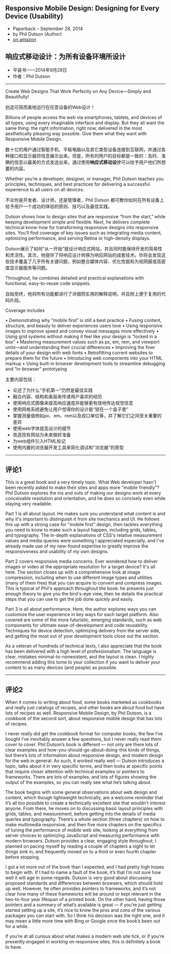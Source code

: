 
## Responsive Mobile Design: Designing for Every Device (Usability) 
- Paperback – September 28, 2014
- by Phil Dutson (Author)
- [on amazon](http://www.amazon.com/Responsive-Mobile-Design-Designing-Usability/dp/0133888215)


## 响应式移动设计：为所有设备环境所设计
- 平装书——2014年9月28日
- 作者：Phil Dutson



---- 
Create Web Designs That Work Perfectly on Any Device—Simply and Beautifully! 

创造可简而美地运行在任意设备的Web设计！

Billions of people access the web via smartphones, tablets, and devices of all types, using every imaginable interface and display. But they all want the same thing: the right information, right now, delivered in the most aesthetically pleasing way possible. Give them what they want with Responsive Mobile Design.

数十亿的用户通过智能手机、平板电脑以及其它类型设备连接到互联网，并通过各种接口和显示器将信息展示出来。但是，所有的用户的目标都是一致的：及时、准确的信息以最美的方式发送出来。通过使用**响应式移动设计**可以给予用户他们所想要的内容。

Whether you’re a developer, designer, or manager, Phil Dutson teaches you principles, techniques, and best practices for delivering a successful experience to all users on all devices.

不论你是开发者、设计师，还是管理者，Phil Dutson 都可教你如何在所有设备上给予用户一个成功的体验的原则、技巧以及最佳实践。

Dutson shows how to design sites that are responsive “from the start,” while keeping development simple and flexible. Next, he delivers complete technical know-how for transforming responsive designs into responsive sites. You’ll find coverage of key issues such as integrating media content, optimizing performance, and serving Retina or high-density displays.

Dutson展示了如何“从一开始”就设计响应式网站，并且同时能保持开发的简易性和灵活性。其次，他提供了将响应设计转换为响应网站的成套技术。你将会发现这些技术覆盖了几乎所有关键问题，例如整合媒体内容、优化性能和为视网膜或高密度显示器服务等问题。

Throughout, he combines detailed and practical explanations with functional, easy-to-reuse code snippets. 

自始至终，他将所有功能都进行了详细而实用的解释说明，并且附上便于复用的代码片段。

Coverage includes

•    Demonstrating why “mobile first” is still a best practice
•    Fusing content, structure, and beauty to deliver experiences users love
•    Using responsive images to improve speed and convey visual messages more effectively
•    Using grid systems without making it feel like your design is “locked in a box”
•    Mastering measurement values such as px, em, rem, and viewport units—and understanding their crucial differences
•    Improving the finer details of your design with web fonts
•    Retrofitting current websites to prepare them for the future
•    Introducing web components into your HTML markup
•    Using built-in browser development tools to streamline debugging and “in-browser” prototyping

主要内容包括：

- 论述了为什么“手机第一”仍然是最佳实践
- 融合内容、结构和美丽来传递用户喜欢的经历
- 使用响应式图像来提高响应速度并能够更有效地传达视觉信息
- 使用网格系统避免让用户觉得你的设计是“锁在一个盒子里”
- 掌握测量值例如px、em、rem以及视口单位等，并了解它们之间至关重要的差异
- 使用web字体提高设计的细节
- 改造现有网站为未来做好准备
- 为web组件引入HTML标记
- 使用内置的浏览器开发工具来简化调试和“浏览器”的原型

----

## 评论1

This is a great book and a very timely topic. What Web developer hasn't been recently asked to make their sites and apps more "mobile friendly"? Phil Dutson explores the ins and outs of making our designs work at every conceivable resolution and orientation, and he does so concisely even while staying very readable.

Part 1 is all about layout. He makes sure you understand what content is and why it's important to distinguish it from site mechanics and UI. He follows this up with a strong case for "mobile first" design, then tackles everything you need to know to make such a layout happen, including grids, tables, and typography. The in-depth explanations of CSS's relative measurement values and media queries were something I appreciated especially, and I've already made use of my new-found expertise to greatly improve the responsiveness and usability of my own designs.

Part 2 covers responsive media concerns. Ever wondered how to deliver images or video at the appropriate resolution for a target device? It's all here. The section closes up with a comprehensive look at image compression, including when to use different image types and utilities (many of them free) that you can acquire to convert and compress images. This is typical of Phil's approach throughout the book: he presents just enough theory to give you the bird's-eye view, then he details the practical steps that you can use to get the job done quickly and easily.

Part 3 is all about performance. Here, the author explores ways you can customize the user experience in key ways for each target platform. Also covered are some of the more futuristic, emerging standards, such as web components for ultimate ease-of-development and code reusability. Techniques for device detection, optimizing delivery from the server side, and getting the most out of your development tools close out the section.

As a veteran of hundreds of technical texts, I also appreciate that the book has been delivered with a high level of professionalism. The language is clear, mistakes minimal-to-nonexistent, and the layout is clean. I highly recommend adding this tome to your collection if you want to deliver your content to as many devices (and people) as possible.

----
## 评论2
When it comes to writing about food, some books marketed as cookbooks and really just catalogs of recipes, and other books are about food but have lots of recipes as well. Responsive Mobile Design, by Phil Dutson, is a cookbook of the second sort, about responsive mobile design that has lots of recipes.

I never really did get the cookbook format for computer books; the few I’ve bought I’ve inevitably answer a few questions, but I never really read them cover to cover. Phil Dutson’s book is different — not only are there lots of clear examples and how-you-should-go-about-doing-this kinds of things, but there’s lots of information about responsive design, and modern design for the web in general. As such, it worked really well — Dutson introduces a topic, talks about it in very specific terms, and then looks at specific points that require closer attention with technical examples or pointers to frameworks. There are lots of examples, and lots of figures showing the output of the examples, so you can really see what he’s talking about.

The book begins with some general observations about web design and content, which though lightweight technically, are a welcome reminder that it’s all too possible to create a technically excellent site that wouldn’t interest anyone. From there, he moves on to discussing basic layout principles with grids, tables, and measurement, before getting into the details of media queries and typography. There’s a whole section (three chapters) on how to make multimedia responsive, and then five more chapters on the specifics of tuning the performance of mobile web site, looking at everything from server choices to optimizing JavaScript and measuring performance with modern browsers. Dutson provides a clear, engaging style throughout; I planned on pacing myself by reading a couple of chapters a night to let things sink in, and frequently moved on to a third or even fourth chapter before stopping.

I got a lot more out of the book than I expected, and I had pretty high hopes to begin with. If I had to name a fault of the book, it’s that I’m not sure how well it will age in some regards. Dutson is very good about discussing proposed standards and differences between browsers, which should hold up well. However, he often provides pointers to frameworks, and it’s not clear how many of these frameworks will be around or kept relevant in the two-to-four year lifespan of a printed book. On the other hand, having those pointers and a summary of what’s available is great — if you’re just getting started setting up a site, it’s nice to know the pros and cons of the various packages you can start with. So I think his decision was the right one, and it may mean a little more time with Bing or Google once the book’s been out for a while.

If you’re at all curious about what makes a modern web site tick, or if you’re presently engaged in working on responsive sites, this is definitely a book to have.
